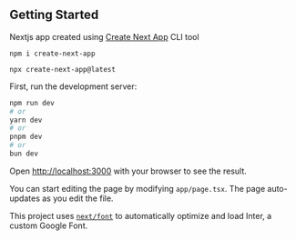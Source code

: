
## Getting Started

Nextjs app created using [Create Next App](https://www.npmjs.com/package/create-next-app) CLI tool


`npm i create-next-app`

`npx create-next-app@latest`


First, run the development server:

```bash
npm run dev
# or
yarn dev
# or
pnpm dev
# or
bun dev
```

Open [http://localhost:3000](http://localhost:3000) with your browser to see the result.

You can start editing the page by modifying `app/page.tsx`. The page auto-updates as you edit the file.

This project uses [`next/font`](https://nextjs.org/docs/basic-features/font-optimization) to automatically optimize and load Inter, a custom Google Font.
